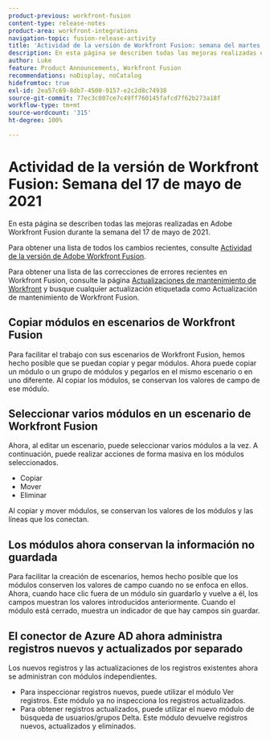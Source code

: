 ```yaml
---
product-previous: workfront-fusion
content-type: release-notes
product-area: workfront-integrations
navigation-topic: fusion-release-activity
title: 'Actividad de la versión de Workfront Fusion: semana del martes, 17 de mayo de 2021'
description: En esta página se describen todas las mejoras realizadas en Adobe Workfront Fusion durante la semana del 17 de mayo de 2021.
author: Luke
feature: Product Announcements, Workfront Fusion
recommendations: noDisplay, noCatalog
hidefromtoc: true
exl-id: 2ea57c69-8db7-4500-9157-e2c2d8c74938
source-git-commit: 77ec3c007ce7c49ff760145fafcd7f62b273a18f
workflow-type: tm+mt
source-wordcount: '315'
ht-degree: 100%

---
```


# Actividad de la versión de Workfront Fusion: Semana del 17 de mayo de 2021

En esta página se describen todas las mejoras realizadas en Adobe Workfront Fusion durante la semana del 17 de mayo de 2021.

Para obtener una lista de todos los cambios recientes, consulte [Actividad de la versión de Adobe Workfront Fusion](/help/workfront-fusion/fusion-product-releases/fusion-release-activity.md).

Para obtener una lista de las correcciones de errores recientes en Workfront Fusion, consulte la página [Actualizaciones de mantenimiento de Workfront](https://experienceleague.adobe.com/docs/workfront-known-issues/releases/current-updates.html?lang=es) y busque cualquier actualización etiquetada como Actualización de mantenimiento de Workfront Fusion.

## Copiar módulos en escenarios de Workfront Fusion

Para facilitar el trabajo con sus escenarios de Workfront Fusion, hemos hecho posible que se puedan copiar y pegar módulos. Ahora puede copiar un módulo o un grupo de módulos y pegarlos en el mismo escenario o en uno diferente. Al copiar los módulos, se conservan los valores de campo de ese módulo.


## Seleccionar varios módulos en un escenario de Workfront Fusion

Ahora, al editar un escenario, puede seleccionar varios módulos a la vez. A continuación, puede realizar acciones de forma masiva en los módulos seleccionados.

* Copiar
* Mover
* Eliminar

Al copiar y mover módulos, se conservan los valores de los módulos y las líneas que los conectan.


## Los módulos ahora conservan la información no guardada

Para facilitar la creación de escenarios, hemos hecho posible que los módulos conserven los valores de campo cuando no se enfoca en ellos. Ahora, cuando hace clic fuera de un módulo sin guardarlo y vuelve a él, los campos muestran los valores introducidos anteriormente. Cuando el módulo está cerrado, muestra un indicador de que hay campos sin guardar.

## El conector de Azure AD ahora administra registros nuevos y actualizados por separado

Los nuevos registros y las actualizaciones de los registros existentes ahora se administran con módulos independientes.

* Para inspeccionar registros nuevos, puede utilizar el módulo Ver registros. Este módulo ya no inspecciona los registros actualizados.
* Para obtener registros actualizados, puede utilizar el nuevo módulo de búsqueda de usuarios/grupos Delta. Este módulo devuelve registros nuevos, actualizados y eliminados.
